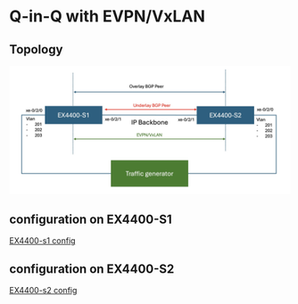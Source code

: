 # Q-in-Q with EVPN/VxLAN

## Topology 

![topology](images/topology.jpg)

## configuration on EX4400-S1
[EX4400-s1 config](ex4400-s1.conf)

## configuration on EX4400-S2
[EX4400-s2 config](ex4400-s2.conf)
